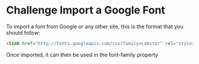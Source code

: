 # Challenge Import a Google Font

To import a font from Google or any other site, this is the format that you should follow:

```html
<link href="http://fonts.googleapis.com/css?family=Lobster" rel="stylesheet" type="text/css">
```

Once imported, it can then be used in the font-family property
